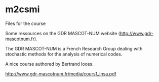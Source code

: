 # m2csmi
Files for the course

Some ressources on the GDR MASCOT-NUM website (http://www.gdr-mascotnum.fr).

The GDR MASCOT-NUM is a French Research Group dealing with stochastic methods for the analysis of numerical codes.

A nice course authored by Bertrand Iooss.

http://www.gdr-mascotnum.fr/media/cours1_insa.pdf


